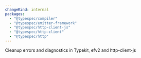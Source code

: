 ```yaml
---
changeKind: internal
packages:
  - "@typespec/compiler"
  - "@typespec/emitter-framework"
  - "@typespec/http-client-js"
  - "@typespec/http-client"
  - "@typespec/http"
---
```


Cleanup errors and diagnostics in Typekit, efv2 and http-client-js
